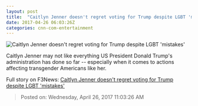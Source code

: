 ```yaml
---
layout: post
title:  "Caitlyn Jenner doesn't regret voting for Trump despite LGBT 'mistakes'"
date: 2017-04-26 06:03:26Z
categories: cnn-com-entertainment
---
```


![Caitlyn Jenner doesn't regret voting for Trump despite LGBT 'mistakes'](http://i2.cdn.cnn.com/cnnnext/dam/assets/170425191231-caitlyn-jenner-don-lemon-super-tease.jpg)

Caitlyn Jenner may not like everything US President Donald Trump's administration has done so far -- especially when it comes to actions affecting transgender Americans like her.


Full story on F3News: [Caitlyn Jenner doesn't regret voting for Trump despite LGBT 'mistakes'](http://www.f3nws.com/n/GAVgGG)

> Posted on: Wednesday, April 26, 2017 11:03:26 AM
